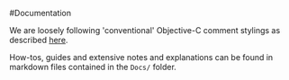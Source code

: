 #Documentation

We are loosely following 'conventional' Objective-C comment stylings as described [here](http://nshipster.com/documentation/).

How-tos, guides and extensive notes and explanations can be found in markdown files contained in the `Docs/` folder.
